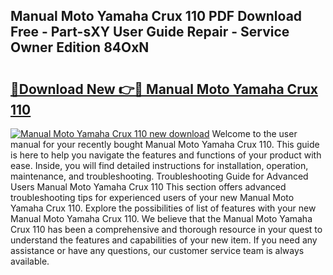 ## Manual Moto Yamaha Crux 110 PDF Download Free - Part-sXY User Guide Repair - Service Owner Edition 84OxN

# <h2><a href="http://bc47257.oget.top/?id=Manual+Moto+Yamaha+Crux+110">🔗Download New 👉🔴 Manual Moto Yamaha Crux 110</a></h2>

[![Manual Moto Yamaha Crux 110 new download](https://i.imgur.com/5g1atiW.png)](http://bc47257.oget.top/?id=Manual+Moto+Yamaha+Crux+110)
Welcome to the user manual for your recently bought Manual Moto Yamaha Crux 110. This guide is here to help you navigate the features and functions of your product with ease. Inside, you will find detailed instructions for installation, operation, maintenance, and troubleshooting. Troubleshooting Guide for Advanced Users Manual Moto Yamaha Crux 110 This section offers advanced troubleshooting tips for experienced users of your new Manual Moto Yamaha Crux 110. Explore the possibilities of list of features with your new Manual Moto Yamaha Crux 110. We believe that the Manual Moto Yamaha Crux 110 has been a comprehensive and thorough resource in your quest to understand the features and capabilities of your new item. If you need any assistance or have any questions, our customer service team is always available.
